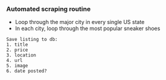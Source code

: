 ### Automated scraping routine

- Loop through the major city in every single US state 
- In each city, loop through the most popular sneaker shoes

```
Save listing to db:
1. title
2. price
3. location
4. url 
5. image
6. date posted?
```

